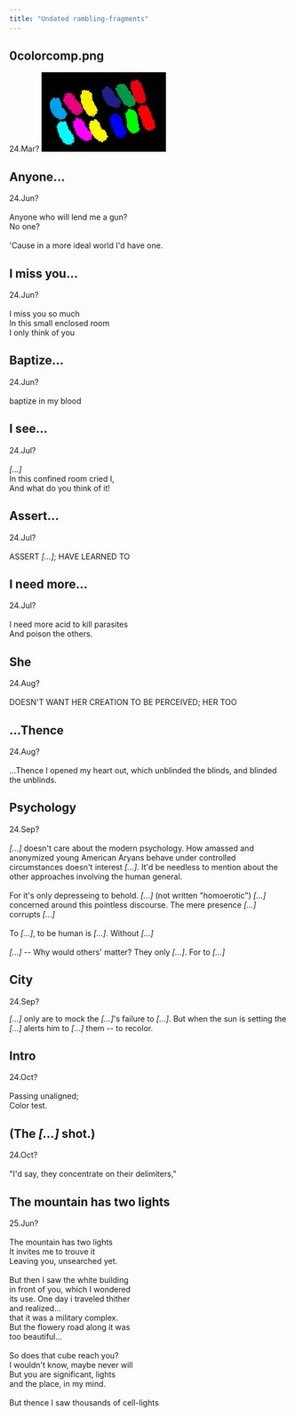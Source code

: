 ```yaml
---
title: "Undated rambling-fragments"
---
```


## 0colorcomp.png
24.Mar?
![/imgs_posts/250601_0colorcomp.png](/imgs_posts/250601_0colorcomp.png)

## Anyone...
24.Jun?<br>
<br>
Anyone who will lend me a gun?<br>
No one?<br>
<br>
'Cause in a more ideal world I'd have one.

## I miss you...
24.Jun?<br>
<br>
I miss you so much<br>
In this small enclosed room<br>
I only think of you

## Baptize...
24.Jun?<br>
<br>
baptize in my blood

## I see...
24.Jul?<br>
<br>
*[...]*<br>
In this confined room cried I,<br>
And what do you think of it!

## Assert...
24.Jul?<br>
<br>
ASSERT *[...]*; HAVE LEARNED TO

## I need more...
24.Jul?<br>
<br>
I need more acid to kill parasites<br>
And poison the others.

## She
24.Aug?<br>
<br>
DOESN'T WANT HER CREATION TO BE PERCEIVED; HER TOO

## ...Thence
24.Aug?<br>
<br>
...Thence I opened my heart out, which unblinded the blinds, and blinded the unblinds.

## Psychology
24.Sep?<br>
<br>
*[...]* doesn't care about the modern psychology. How amassed and anonymized young American Aryans behave under controlled circumstances doesn't interest *[...]*. It'd be needless to mention about the other approaches involving the human general.<br>
<br>
For it's only depresseing to behold. *[...]* (not written "homoerotic") *[...]* concerned around this pointless discourse. The mere presence *[...]* corrupts *[...]*<br>
<br>
To *[...]*, to be human is *[...]*. Without *[...]*<br>
<br>
*[...]* -- Why would others' matter? They only *[...]*. For to *[...]*

## City
24.Sep?

*[...]* only are to mock the *[...]*'s failure to *[...]*. But when the sun is setting the *[...]* alerts him to *[...]* them -- to recolor.

## Intro
24.Oct?<br>
<br>
Passing unaligned;<br>
Color test.

## (The *[...]* shot.)
24.Oct?<br>
<br>
"I'd say, they concentrate on their delimiters,"

## The mountain has two lights
25.Jun?<br>
<br>
The mountain has two lights<br>
It invites me to trouve it<br>
Leaving you, unsearched yet.<br>
<br>
But then I saw the white building<br>
in front of you, which I wondered<br>
its use. One day i traveled thither<br>
and realized...<br>
that it was a military complex.<br>
But the flowery road along it was<br>
too beautiful...<br>
<br>
So does that cube reach you?<br>
I wouldn't know, maybe never will<br>
But you are significant, lights<br>
and the place, in my mind.<br>
<br>
But thence I saw thousands of cell-lights

<style>
	.content-div p {
		font-style: italic;
	}
</style>